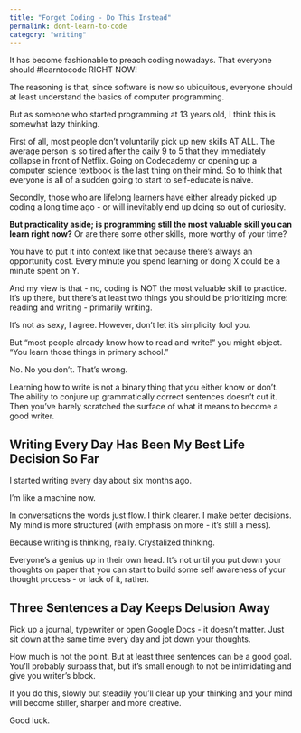 ```yaml
---
title: "Forget Coding - Do This Instead"
permalink: dont-learn-to-code
category: "writing"
---
```


It has become fashionable to preach coding nowadays. That everyone should #learntocode RIGHT NOW!

The reasoning is that, since software is now so ubiquitous, everyone should at least understand the basics of computer programming.

But as someone who started programming at 13 years old, I think this is somewhat lazy thinking.

First of all, most people don’t voluntarily pick up new skills AT ALL. The average person is so tired after the daily 9 to 5 that they immediately collapse in front of Netflix. Going on Codecademy or opening up a computer science textbook is the last thing on their mind. So to think that everyone is all of a sudden going to start to self-educate is naive.

Secondly, those who are lifelong learners have either already picked up coding a long time ago - or will inevitably end up doing so out of curiosity.

**But practicality aside; is programming still the most valuable skill you can learn right now?** Or are there some other skills, more worthy of your time?

You have to put it into context like that because there’s always an opportunity cost. Every minute you spend learning or doing X could be a minute spent on Y.

And my view is that - no, coding is NOT the most valuable skill to practice. It’s up there, but there’s at least two things you should be prioritizing more: reading and writing - primarily writing.

It’s not as sexy, I agree. However, don’t let it’s simplicity fool you.

But “most people already know how to read and write!” you might object. “You learn those things in primary school.”

No. No you don’t. That’s wrong.

Learning how to write is not a binary thing that you either know or don’t. The ability to conjure up grammatically correct sentences doesn’t cut it. Then you’ve barely scratched the surface of what it means to become a good writer.

## Writing Every Day Has Been My Best Life Decision So Far

I started writing every day about six months ago.

I’m like a machine now.

In conversations the words just flow. I think clearer. I make better decisions. My mind is more structured (with emphasis on more - it’s still a mess).

Because writing is thinking, really. Crystalized thinking.

Everyone’s a genius up in their own head. It’s not until you put down your thoughts on paper that you can start to build some self awareness of your thought process - or lack of it, rather.

## Three Sentences a Day Keeps Delusion Away

Pick up a journal, typewriter or open Google Docs - it doesn’t matter. Just sit down at the same time every day and jot down your thoughts.

How much is not the point. But at least three sentences can be a good goal. You’ll probably surpass that, but it’s small enough to not be intimidating and give you writer’s block.

If you do this, slowly but steadily you’ll clear up your thinking and your mind will become stiller, sharper and more creative.

Good luck.
